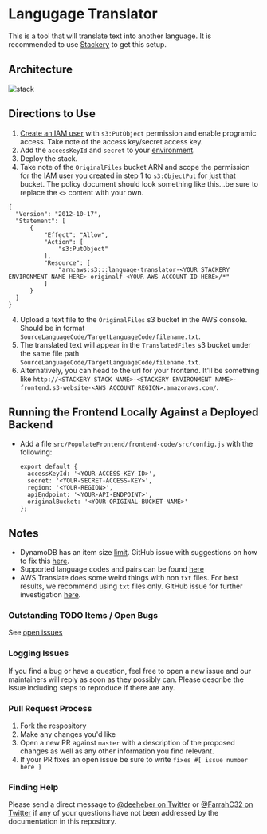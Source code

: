 # Langugage Translator

This is a tool that will translate text into another language. It is recommended to use [Stackery](https://www.stackery.io/) to get this setup.

## Architecture
![stack](https://user-images.githubusercontent.com/12616554/68421943-1934e900-0154-11ea-8601-b6fc164acffc.png)

## Directions to Use
1. [Create an IAM user](https://docs.aws.amazon.com/IAM/latest/UserGuide/id_users_create.html) with `s3:PutObject` permission and enable programic access. Take note of the access key/secret access key.
2. Add the `accessKeyId` and `secret` to your [environment](https://docs.stackery.io/docs/using-stackery/environments/#setting-configuration-store-values).
3. Deploy the stack.
4. Take note of the `OriginalFiles` bucket ARN and scope the permission for the IAM user you created in step 1 to `s3:ObjectPut` for just that bucket. The policy document should look something like this...be sure to replace the `<>` content with your own.

  ```
  {
    "Version": "2012-10-17",
    "Statement": [
        {
            "Effect": "Allow",
            "Action": [
                "s3:PutObject"
            ],
            "Resource": [
                "arn:aws:s3:::language-translator-<YOUR STACKERY ENVIRONMENT NAME HERE>-originalf-<YOUR AWS ACCOUNT ID HERE>/*"
            ]
        }
    ]
  }
  ```

4. Upload a text file to the `OriginalFiles` s3 bucket in the AWS console. Should be in format `SourceLanguageCode/TargetLanguageCode/filename.txt`.
5. The translated text will appear in the `TranslatedFiles` s3 bucket under the same file path `SourceLanguageCode/TargetLanguageCode/filename.txt`.
6. Alternatively, you can head to the url for your frontend. It'll be something like `http://<STACKERY STACK NAME>-<STACKERY ENVIRONMENT NAME>-frontend.s3-website-<AWS ACCOUNT REGION>.amazonaws.com/`.

## Running the Frontend Locally Against a Deployed Backend
- Add a file `src/PopulateFrontend/frontend-code/src/config.js` with the following:
  ```
  export default {
    accessKeyId: '<YOUR-ACCESS-KEY-ID>',
    secret: '<YOUR-SECRET-ACCESS-KEY>',
    region: '<YOUR-REGION>',
    apiEndpoint: '<YOUR-API-ENDPOINT>',
    originalBucket: '<YOUR-ORIGINAL-BUCKET-NAME>'
  };
  ```

## Notes
- DynamoDB has an item size [limit](https://docs.aws.amazon.com/amazondynamodb/latest/developerguide/Limits.html#limits-items). GitHub issue with suggestions on how to fix this [here](https://github.com/stackery/language-translator/issues/6).
- Supported language codes and pairs can be found [here](https://docs.aws.amazon.com/translate/latest/dg/what-is.html)
- AWS Translate does some weird things with non `txt` files. For best results, we recommend using `txt` files only. GitHub issue for further investigation [here](https://github.com/stackery/language-translator/issues/4).

### Outstanding TODO Items / Open Bugs
See [open issues](https://github.com/stackery/language-translator/issues)

### Logging Issues
If you find a bug or have a question, feel free to open a new issue and our maintainers will reply as soon as they possibly can. Please describe the issue including steps to reproduce if there are any.

### Pull Request Process
1. Fork the respository
2. Make any changes you'd like
3. Open a new PR against `master` with a description of the proposed changes as well as any other information you find relevant.
4. If your PR fixes an open issue be sure to write `fixes #[ issue number here ]`

### Finding Help
Please send a direct message to [@deeheber on Twitter](https://twitter.com/deeheber) or [@FarrahC32 on Twitter](https://twitter.com/FarrahC32) if any of your questions have not been addressed by the documentation in this repository.
